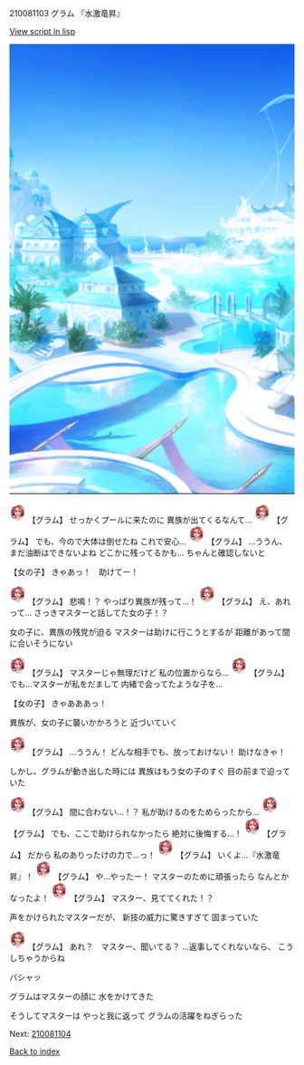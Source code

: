 210081103 グラム 『水激竜昇』

[View script in lisp](../scripts/210081103.txt)

![sea_resort_day.png](../images/backgrounds/sea_resort_day.png)

<img src="../images/units/2100811.png" alt="2100811.png" height="34"/>
【グラム】
せっかくプールに来たのに
異族が出てくるなんて…

<img src="../images/units/2100811.png" alt="2100811.png" height="34"/>
【グラム】
でも、今ので大体は倒せたね
これで安心…

<img src="../images/units/2100811.png" alt="2100811.png" height="34"/>
【グラム】
…ううん、まだ油断はできないよね
どこかに残ってるかも…
ちゃんと確認しないと

【女の子】
きゃあっ！　助けてー！

<img src="../images/units/2100811.png" alt="2100811.png" height="34"/>
【グラム】
悲鳴！？
やっぱり異族が残って…！

<img src="../images/units/2100811.png" alt="2100811.png" height="34"/>
【グラム】
え、あれって…
さっきマスターと話してた女の子！？

女の子に、異族の残党が迫る
マスターは助けに行こうとするが
距離があって間に合いそうにない

<img src="../images/units/2100811.png" alt="2100811.png" height="34"/>
【グラム】
マスターじゃ無理だけど
私の位置からなら…

<img src="../images/units/2100811.png" alt="2100811.png" height="34"/>
【グラム】
でも…マスターが私をだまして
内緒で会ってたような子を…

【女の子】
きゃあああっ！

異族が、女の子に襲いかかろうと
近づいていく

<img src="../images/units/2100811.png" alt="2100811.png" height="34"/>
【グラム】
…ううん！
どんな相手でも、放っておけない！
助けなきゃ！

しかし、グラムが動き出した時には
異族はもう女の子のすぐ
目の前まで迫っていた

<img src="../images/units/2100811.png" alt="2100811.png" height="34"/>
【グラム】
間に合わない…！？
私が助けるのをためらったから…

<img src="../images/units/2100811.png" alt="2100811.png" height="34"/>
【グラム】
でも、ここで助けられなかったら
絶対に後悔する…！

<img src="../images/units/2100811.png" alt="2100811.png" height="34"/>
【グラム】
だから
私のありったけの力で…っ！

<img src="../images/units/2100811.png" alt="2100811.png" height="34"/>
【グラム】
いくよ…『水激竜昇』！

<img src="../images/units/2100811.png" alt="2100811.png" height="34"/>
【グラム】
や…やったー！
マスターのために頑張ったら
なんとかなったよ！

<img src="../images/units/2100811.png" alt="2100811.png" height="34"/>
【グラム】
マスター、見ててくれた！？

声をかけられたマスターだが、
新技の威力に驚きすぎて
固まっていた

<img src="../images/units/2100811.png" alt="2100811.png" height="34"/>
【グラム】
あれ？　マスター、聞いてる？
…返事してくれないなら、
こうしちゃうからね

バシャッ

グラムはマスターの顔に
水をかけてきた

そうしてマスターは
やっと我に返って
グラムの活躍をねぎらった


Next: [210081104](210081104.md)

[Back to index](index.md)

